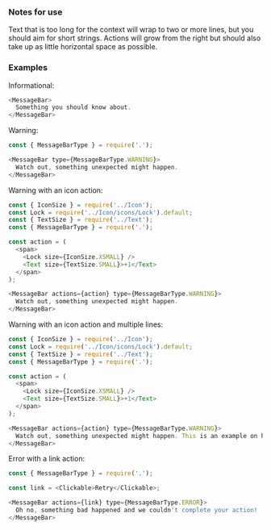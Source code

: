### Notes for use

Text that is too long for the context will wrap to two or more lines, but you should aim for short strings. Actions will grow from the right but should also take up as little horizontal space as possible.

### Examples

Informational:

```js { "props": { "data-description": "basic" } }
<MessageBar>
  Something you should know about.
</MessageBar>
```

Warning:

```js { "props": { "data-description": "with type" } }
const { MessageBarType } = require('.');

<MessageBar type={MessageBarType.WARNING}>
  Watch out, something unexpected might happen.
</MessageBar>
```

Warning with an icon action:

```js { "props": { "data-description": "with icon action" } }
const { IconSize } = require('../Icon');
const Lock = require('../Icon/icons/Lock').default;
const { TextSize } = require('../Text');
const { MessageBarType } = require('.');

const action = (
  <span>
    <Lock size={IconSize.XSMALL} />
    <Text size={TextSize.SMALL}>+1</Text>
  </span>
);

<MessageBar actions={action} type={MessageBarType.WARNING}>
  Watch out, something unexpected might happen.
</MessageBar>
```

Warning with an icon action and multiple lines:

```js { "props": { "data-description": "with icon action" } }
const { IconSize } = require('../Icon');
const Lock = require('../Icon/icons/Lock').default;
const { TextSize } = require('../Text');
const { MessageBarType } = require('.');

const action = (
  <span>
    <Lock size={IconSize.XSMALL} />
    <Text size={TextSize.SMALL}>+1</Text>
  </span>
);

<MessageBar actions={action} type={MessageBarType.WARNING}>
  Watch out, something unexpected might happen. This is an example on how a pretty long copy is going to scale. As you can see it keeps the proper margin between the main copy text and the icon on the right.
</MessageBar>
```

Error with a link action:

```js { "props": { "data-description": "with link action" } }
const { MessageBarType } = require('.');

const link = <Clickable>Retry</Clickable>;

<MessageBar actions={link} type={MessageBarType.ERROR}>
  Oh no, something bad happened and we couldn't complete your action!
</MessageBar>
```
